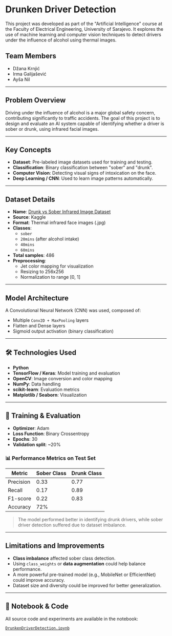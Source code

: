 # Drunken Driver Detection

This project was developed as part of the "Artificial Intelligence" course at the Faculty of Electrical Engineering, University of Sarajevo. It explores the use of machine learning and computer vision techniques to detect drivers under the influence of alcohol using thermal images.

## Team Members

- Džana Krnjić
- Irma Galijašević 
- Ayša Nil

---

##  Problem Overview

Driving under the influence of alcohol is a major global safety concern, contributing significantly to traffic accidents. The goal of this project is to design and evaluate an AI system capable of identifying whether a driver is sober or drunk, using infrared facial images.

---

##  Key Concepts

- **Dataset**: Pre-labeled image datasets used for training and testing.
- **Classification**: Binary classification between "sober" and "drunk".
- **Computer Vision**: Detecting visual signs of intoxication on the face.
- **Deep Learning / CNN**: Used to learn image patterns automatically.

---

##  Dataset Details

- **Name**: [Drunk vs Sober Infrared Image Dataset](https://www.kaggle.com/datasets/kipshidze/drunk-vs-sober-infrared-image-dataset)
- **Source**: Kaggle 
- **Format**: Thermal infrared face images (.jpg)
- **Classes**:
  - `sober`
  - `20mins` (after alcohol intake)
  - `40mins`
  - `60mins`
- **Total samples**: 486
- **Preprocessing**:
  - Jet color mapping for visualization
  - Resizing to 256x256
  - Normalization to range [0, 1]

---

##  Model Architecture

A Convolutional Neural Network (CNN) was used, composed of:
- Multiple `Conv2D + MaxPooling` layers
- Flatten and Dense layers
- Sigmoid output activation (binary classification)

---

## 🛠 Technologies Used

- **Python**
- **TensorFlow / Keras**: Model training and evaluation
- **OpenCV**: Image conversion and color mapping
- **NumPy**: Data handling
- **scikit-learn**: Evaluation metrics
- **Matplotlib / Seaborn**: Visualization

---

## 🏁 Training & Evaluation

- **Optimizer**: Adam  
- **Loss Function**: Binary Crossentropy  
- **Epochs**: 30  
- **Validation split**: ~20%

### 📊 Performance Metrics on Test Set

| Metric       | Sober Class | Drunk Class |
|--------------|-------------|-------------|
| Precision    | 0.33        | 0.77        |
| Recall       | 0.17        | 0.89        |
| F1-score     | 0.22        | 0.83        |
| Accuracy     | 72%         |             |

> The model performed better in identifying drunk drivers, while sober driver detection suffered due to dataset imbalance.

---

##  Limitations and Improvements

- **Class imbalance** affected sober class detection.
- Using `class_weights` or **data augmentation** could help balance performance.
- A more powerful pre-trained model (e.g., MobileNet or EfficientNet) could improve accuracy.
- Dataset size and diversity could be improved for better generalization.

---

## 📎 Notebook & Code

All source code and experiments are available in the notebook:

[`DrunkenDriverDetection.ipynb`](./Implementation.ipynb)
